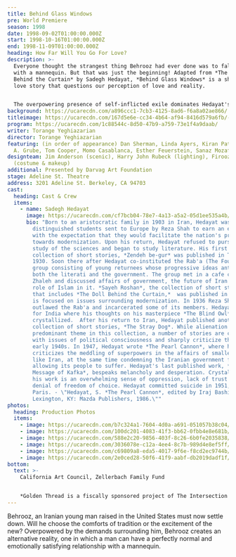 ```yaml
---
title: Behind Glass Windows
pre: World Premiere
season: 1998
date: 1998-09-02T01:00:00.000Z
start: 1998-10-16T01:00:00.000Z
end: 1998-11-09T01:00:00.000Z
heading: How Far Will You Go For Love?
description: >-
  Everyone thought the strangest thing Behrooz had ever done was to fall in love
  with a mannequin. But that was just the beginning! Adapted from *The Doll
  Behind the Curtain* by Sadegh Hedayat, *Behind Glass Windows* is a shattering
  love story that questions our perception of love and reality.


  The overpowering presence of self-inflicted exile dominates Hedayat's writing. The protagonist in *The Doll Behind the Curtain*, much like Hedayat himself feels isolated from his society. The protagonist reacts by creating an alternative reality. This contemporary stage adaptation, focuses on the illusory nature of love and relationships from the perspective of second generation Iranians growing up with dual traditions. Divided between the culture of their society and that of their home, they yearn for the comfort of the familiar while seeking the excitement of the new. Within this context, the play explores the tru meaning of love, freedom, and independence.
background: https://ucarecdn.com/a896ccc1-7cb3-4125-8ad6-f6a8a02ae866/
titleimage: https://ucarecdn.com/167d5e6e-cc34-4b64-af94-8416d579a6fb/-/crop/1343x1783/41,0/-/preview/
program: https://ucarecdn.com/1c88544c-8d50-47b9-a759-73e1f4a9daab/
writer: Torange Yeghiazarian
director: Torange Yeghiazarian
featuring: (in order of appearance) Dan Sherman, Linda Ayers, Kiran Patel, Colin
  A. Grube, Tom Cooper, Momo Casablanca, Esther Feuerstein, Sanaz Mozafarian
designteam: Jim Anderson (scenic), Harry John Rubeck (lighting), Firoozeh Farah
  (costume & makeup)
additional: Presented by Darvag Art Foundation
stage: Adeline St. Theatre
address: 3201 Adeline St. Berkeley, CA 94703
cast:
  heading: Cast & Crew
  items:
    - name: Sadegh Hedayat
      image: https://ucarecdn.com/cf7bcb04-78e7-4a13-a5a2-05d1ee535a4b/
      bio: "Born to an aristocratic family in 1903 in Iran, Hedayat was among those
        distinguished students sent to Europe by Reza Shah to earn an education
        with the expectation that they would facilitate the nation's progress
        towards modernization. Upon his return, Hedayat refused to pursue his
        study of the sciences and began to study literature. His first
        collection of short stories, *Zendeh be-gur* was published in Tehran in
        1930. Soon there after Hedayat co-instituted the Rab'a (The Foursome) a
        group consisting of young returnees whose progressive ideas antagonized
        both the literati and the government. The group met in a cafe called
        Zhaleh and discussed affairs of government, the future of Iran and the
        role of Islam in it. *Sayeh Roshan*, the collection of short stories
        that includes *The Doll Behind the Curtain,*  was published in 1933 and
        is focused on issues surrounding modernization. In 1936 Reza Shah
        outlawed the Rab'a and incarcerated some of its members. Hedayat left
        for India where his thoughts on his masterpiece *The Blind Owl*
        crystallized.  After his return to Iran, Hedayat published another
        collection of short stories, *The Stray Dog*. While alienation is the
        predominant theme in this collection, a number of stories are concerned
        with issues of political consciousness and sharply criticize the Iran of
        early 1940s. In 1947, Hedayat wrote *The Pearl Cannon*, where he
        criticizes the meddling of superpowers in the affairs of smaller nations
        like Iran, at the same time condemning the Iranian government for
        allowing its people to suffer. Hedayat's last published work, *The
        Message of Kafka*, bespeaks melancholy and desperation. Crystallized in
        his work is an overwhelming sense of oppression, lack of trust and
        denial of freedom of choice. Hedayat committed suicide in 1951, in
        Paris. - \"Hedayat, S. *The Pearl Cannon*, edited by Iraj Bashiri,
        Lexington, KY: Mazda Publishers, 1986.\""
photos:
  heading: Production Photos
  items:
    - image: https://ucarecdn.com/b7c324a1-7604-4d0a-a691-051057b38c04/
    - image: https://ucarecdn.com/100dc201-4083-41f3-bb62-0fbb4e8e681b/
    - image: https://ucarecdn.com/588e2c20-9856-403f-8c26-6b0fe2035838/
    - image: https://ucarecdn.com/3036078e-c12a-4ee4-8c7b-989d4e8ef5ff/
    - image: https://ucarecdn.com/c69809a8-eda5-4017-9f6e-f8cd2ec9744b/
    - image: https://ucarecdn.com/2e0ced28-50f6-41f9-aabf-db2019dadf1f/
bottom:
  text: >-
    California Art Council, Zellerbach Family Fund


    *Golden Thread is a fiscally sponsored project of The Intersection for the Arts.*
---
```

Behrooz, an Iranian young man raised in the United States must now settle down. Will he choose the comforts of tradition or the excitement of the new? Overpowered by the demands surrounding him, Behrooz creates an alternative reality, one in which a man can have a perfectly normal and emotionally satisfying relationship with a mannequin.
